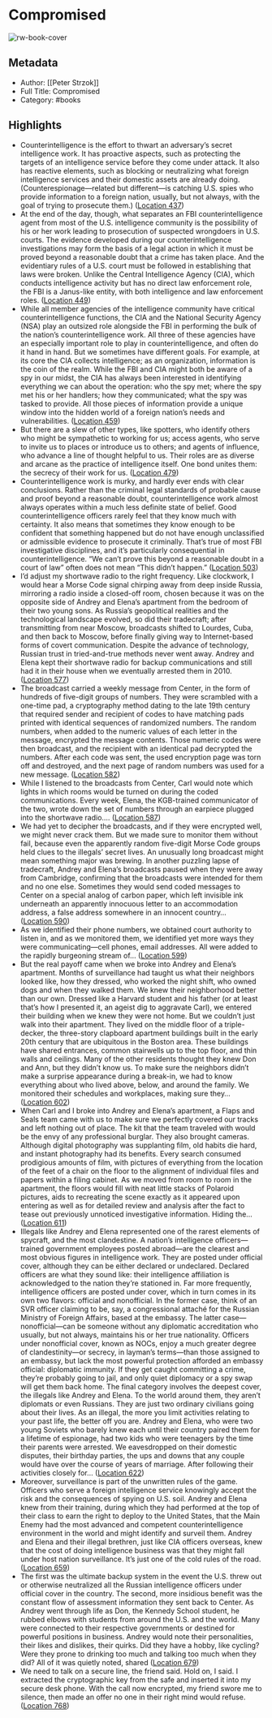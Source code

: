 # Compromised

![rw-book-cover](https://m.media-amazon.com/images/I/71wcMC+V8IL._SY160.jpg)

## Metadata
- Author: [[Peter Strzok]]
- Full Title: Compromised
- Category: #books

## Highlights
- Counterintelligence is the effort to thwart an adversary’s secret intelligence work. It has proactive aspects, such as protecting the targets of an intelligence service before they come under attack. It also has reactive elements, such as blocking or neutralizing what foreign intelligence services and their domestic assets are already doing. (Counterespionage—related but different—is catching U.S. spies who provide information to a foreign nation, usually, but not always, with the goal of trying to prosecute them.) ([Location 437](https://readwise.io/to_kindle?action=open&asin=B084ZF5D65&location=437))
- At the end of the day, though, what separates an FBI counterintelligence agent from most of the U.S. intelligence community is the possibility of his or her work leading to prosecution of suspected wrongdoers in U.S. courts. The evidence developed during our counterintelligence investigations may form the basis of a legal action in which it must be proved beyond a reasonable doubt that a crime has taken place. And the evidentiary rules of a U.S. court must be followed in establishing that laws were broken. Unlike the Central Intelligence Agency (CIA), which conducts intelligence activity but has no direct law enforcement role, the FBI is a Janus-like entity, with both intelligence and law enforcement roles. ([Location 449](https://readwise.io/to_kindle?action=open&asin=B084ZF5D65&location=449))
- While all member agencies of the intelligence community have critical counterintelligence functions, the CIA and the National Security Agency (NSA) play an outsized role alongside the FBI in performing the bulk of the nation’s counterintelligence work. All three of these agencies have an especially important role to play in counterintelligence, and often do it hand in hand. But we sometimes have different goals. For example, at its core the CIA collects intelligence; as an organization, information is the coin of the realm. While the FBI and CIA might both be aware of a spy in our midst, the CIA has always been interested in identifying everything we can about the operation: who the spy met; where the spy met his or her handlers; how they communicated; what the spy was tasked to provide. All those pieces of information provide a unique window into the hidden world of a foreign nation’s needs and vulnerabilities. ([Location 459](https://readwise.io/to_kindle?action=open&asin=B084ZF5D65&location=459))
- But there are a slew of other types, like spotters, who identify others who might be sympathetic to working for us; access agents, who serve to invite us to places or introduce us to others; and agents of influence, who advance a line of thought helpful to us. Their roles are as diverse and arcane as the practice of intelligence itself. One bond unites them: the secrecy of their work for us. ([Location 479](https://readwise.io/to_kindle?action=open&asin=B084ZF5D65&location=479))
- Counterintelligence work is murky, and hardly ever ends with clear conclusions. Rather than the criminal legal standards of probable cause and proof beyond a reasonable doubt, counterintelligence work almost always operates within a much less definite state of belief. Good counterintelligence officers rarely feel that they know much with certainty. It also means that sometimes they know enough to be confident that something happened but do not have enough unclassified or admissible evidence to prosecute it criminally. That’s true of most FBI investigative disciplines, and it’s particularly consequential in counterintelligence. “We can’t prove this beyond a reasonable doubt in a court of law” often does not mean “This didn’t happen.” ([Location 503](https://readwise.io/to_kindle?action=open&asin=B084ZF5D65&location=503))
- I’d adjust my shortwave radio to the right frequency. Like clockwork, I would hear a Morse Code signal chirping away from deep inside Russia, mirroring a radio inside a closed-off room, chosen because it was on the opposite side of Andrey and Elena’s apartment from the bedroom of their two young sons. As Russia’s geopolitical realities and the technological landscape evolved, so did their tradecraft; after transmitting from near Moscow, broadcasts shifted to Lourdes, Cuba, and then back to Moscow, before finally giving way to Internet-based forms of covert communication. Despite the advance of technology, Russian trust in tried-and-true methods never went away. Andrey and Elena kept their shortwave radio for backup communications and still had it in their house when we eventually arrested them in 2010. ([Location 577](https://readwise.io/to_kindle?action=open&asin=B084ZF5D65&location=577))
- The broadcast carried a weekly message from Center, in the form of hundreds of five-digit groups of numbers. They were scrambled with a one-time pad, a cryptography method dating to the late 19th century that required sender and recipient of codes to have matching pads printed with identical sequences of randomized numbers. The random numbers, when added to the numeric values of each letter in the message, encrypted the message contents. Those numeric codes were then broadcast, and the recipient with an identical pad decrypted the numbers. After each code was sent, the used encryption page was torn off and destroyed, and the next page of random numbers was used for a new message. ([Location 582](https://readwise.io/to_kindle?action=open&asin=B084ZF5D65&location=582))
- While I listened to the broadcasts from Center, Carl would note which lights in which rooms would be turned on during the coded communications. Every week, Elena, the KGB-trained communicator of the two, wrote down the set of numbers through an earpiece plugged into the shortwave radio.… ([Location 587](https://readwise.io/to_kindle?action=open&asin=B084ZF5D65&location=587))
- We had yet to decipher the broadcasts, and if they were encrypted well, we might never crack them. But we made sure to monitor them without fail, because even the apparently random five-digit Morse Code groups held clues to the illegals’ secret lives. An unusually long broadcast might mean something major was brewing. In another puzzling lapse of tradecraft, Andrey and Elena’s broadcasts paused when they were away from Cambridge, confirming that the broadcasts were intended for them and no one else. Sometimes they would send coded messages to Center on a special analog of carbon paper, which left invisible ink underneath an apparently innocuous letter to an accommodation address, a false address somewhere in an innocent country… ([Location 590](https://readwise.io/to_kindle?action=open&asin=B084ZF5D65&location=590))
- As we identified their phone numbers, we obtained court authority to listen in, and as we monitored them, we identified yet more ways they were communicating—cell phones, email addresses. All were added to the rapidly burgeoning stream of… ([Location 599](https://readwise.io/to_kindle?action=open&asin=B084ZF5D65&location=599))
- But the real payoff came when we broke into Andrey and Elena’s apartment. Months of surveillance had taught us what their neighbors looked like, how they dressed, who worked the night shift, who owned dogs and when they walked them. We knew their neighborhood better than our own. Dressed like a Harvard student and his father (or at least that’s how I presented it, an ageist dig to aggravate Carl), we entered their building when we knew they were not home. But we couldn’t just walk into their apartment. They lived on the middle floor of a triple-decker, the three-story clapboard apartment buildings built in the early 20th century that are ubiquitous in the Boston area. These buildings have shared entrances, common stairwells up to the top floor, and thin walls and ceilings. Many of the other residents thought they knew Don and Ann, but they didn’t know us. To make sure the neighbors didn’t make a surprise appearance during a break-in, we had to know everything about who lived above, below, and around the family. We monitored their schedules and workplaces, making sure they… ([Location 602](https://readwise.io/to_kindle?action=open&asin=B084ZF5D65&location=602))
- When Carl and I broke into Andrey and Elena’s apartment, a Flaps and Seals team came with us to make sure we perfectly covered our tracks and left nothing out of place. The kit that the team traveled with would be the envy of any professional burglar. They also brought cameras. Although digital photography was supplanting film, old habits die hard, and instant photography had its benefits. Every search consumed prodigious amounts of film, with pictures of everything from the location of the feet of a chair on the floor to the alignment of individual files and papers within a filing cabinet. As we moved from room to room in the apartment, the floors would fill with neat little stacks of Polaroid pictures, aids to recreating the scene exactly as it appeared upon entering as well as for detailed review and analysis after the fact to tease out previously unnoticed investigative information. Hiding the… ([Location 611](https://readwise.io/to_kindle?action=open&asin=B084ZF5D65&location=611))
- Illegals like Andrey and Elena represented one of the rarest elements of spycraft, and the most clandestine. A nation’s intelligence officers—trained government employees posted abroad—are the clearest and most obvious figures in intelligence work. They are posted under official cover, although they can be either declared or undeclared. Declared officers are what they sound like: their intelligence affiliation is acknowledged to the nation they’re stationed in. Far more frequently, intelligence officers are posted under cover, which in turn comes in its own two flavors: official and nonofficial. In the former case, think of an SVR officer claiming to be, say, a congressional attaché for the Russian Ministry of Foreign Affairs, based at the embassy. The latter case—nonofficial—can be someone without any diplomatic accreditation who usually, but not always, maintains his or her true nationality. Officers under nonofficial cover, known as NOCs, enjoy a much greater degree of clandestinity—or secrecy, in layman’s terms—than those assigned to an embassy, but lack the most powerful protection afforded an embassy official: diplomatic immunity. If they get caught committing a crime, they’re probably going to jail, and only quiet diplomacy or a spy swap will get them back home. The final category involves the deepest cover, the illegals like Andrey and Elena. To the world around them, they aren’t diplomats or even Russians. They are just two ordinary civilians going about their lives. As an illegal, the more you limit activities relating to your past life, the better off you are. Andrey and Elena, who were two young Soviets who barely knew each until their country paired them for a lifetime of espionage, had two kids who were teenagers by the time their parents were arrested. We eavesdropped on their domestic disputes, their birthday parties, the ups and downs that any couple would have over the course of years of marriage. After following their activities closely for… ([Location 622](https://readwise.io/to_kindle?action=open&asin=B084ZF5D65&location=622))
- Moreover, surveillance is part of the unwritten rules of the game. Officers who serve a foreign intelligence service knowingly accept the risk and the consequences of spying on U.S. soil. Andrey and Elena knew from their training, during which they had performed at the top of their class to earn the right to deploy to the United States, that the Main Enemy had the most advanced and competent counterintelligence environment in the world and might identify and surveil them. Andrey and Elena and their illegal brethren, just like CIA officers overseas, knew that the cost of doing intelligence business was that they might fall under host nation surveillance. It’s just one of the cold rules of the road. ([Location 659](https://readwise.io/to_kindle?action=open&asin=B084ZF5D65&location=659))
- The first was the ultimate backup system in the event the U.S. threw out or otherwise neutralized all the Russian intelligence officers under official cover in the country. The second, more insidious benefit was the constant flow of assessment information they sent back to Center. As Andrey went through life as Don, the Kennedy School student, he rubbed elbows with students from around the U.S. and the world. Many were connected to their respective governments or destined for powerful positions in business. Andrey would note their personalities, their likes and dislikes, their quirks. Did they have a hobby, like cycling? Were they prone to drinking too much and talking too much when they did? All of it was quietly noted, shared ([Location 679](https://readwise.io/to_kindle?action=open&asin=B084ZF5D65&location=679))
- We need to talk on a secure line, the friend said. Hold on, I said. I extracted the cryptographic key from the safe and inserted it into my secure desk phone. With the call now encrypted, my friend swore me to silence, then made an offer no one in their right mind would refuse. ([Location 768](https://readwise.io/to_kindle?action=open&asin=B084ZF5D65&location=768))
